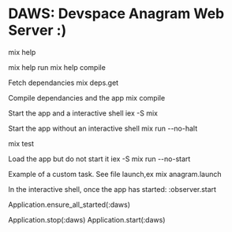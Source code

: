DAWS: Devspace Anagram Web Server :)
================

mix help

mix help run
mix help compile

Fetch dependancies
mix deps.get

Compile dependancies and the app
mix compile

Start the app and a interactive shell
iex -S mix

Start the app without an interactive shell
mix run --no-halt

mix test

Load the app but do not start it
iex -S mix run --no-start

Example of a custom task. See file launch,ex
mix anagram.launch


In the interactive shell, once the app has started:
:observer.start


Application.ensure_all_started(:daws)

Application.stop(:daws)
Application.start(:daws)

